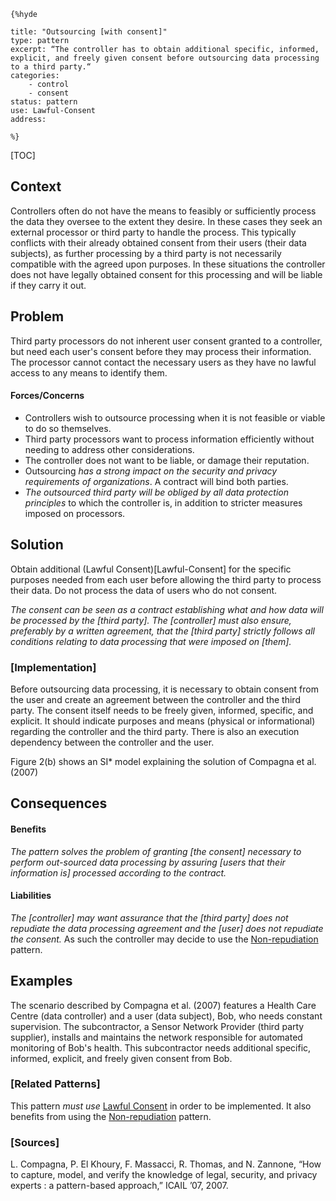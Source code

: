     {%hyde

    title: "Outsourcing [with consent]"
    type: pattern
    excerpt: “The controller has to obtain additional specific, informed, explicit, and freely given consent before outsourcing data processing to a third party.“
    categories:
        - control
        - consent
    status: pattern
    use: Lawful-Consent
    address:

    %}

[TOC]

<!--### [Also Known As]-->
<!-- All other names the pattern is known by.-->


## Context
<!-- The situations in which the pattern may apply.-->

Controllers often do not have the means to feasibly or sufficiently process the data they oversee to the extent they desire. In these cases they seek an external processor or third party to handle the process. This typically conflicts with their already obtained consent from their users (their data subjects), as further processing by a third party is not necessarily compatible with the agreed upon purposes. In these situations the controller does not have legally obtained consent for this processing and will be liable if they carry it out.

## Problem
<!-- The problem a pattern addresses, including a list of forces describing why a problem might be difficult to solve.-->

Third party processors do not inherent user consent granted to a controller, but need each user's consent before they may process their information. The processor cannot contact the necessary users as they have no lawful access to any means to identify them.

#### Forces/Concerns
- Controllers wish to outsource processing when it is not feasible or viable to do so themselves.
- Third party processors want to process information efficiently without needing to address other considerations.
- The controller does not want to be liable, or damage their reputation.
- Outsourcing _has a strong impact on the security and privacy requirements of organizations_. A contract will bind both parties.
- _The outsourced third party will be obliged by all data protection principles_ to which the controller is, in addition to stricter measures imposed on processors.

## Solution
<!-- A concise description of how the pattern addresses the problem.-->

Obtain additional (Lawful Consent)[Lawful-Consent] for the specific purposes needed from each user before allowing the third party to process their data. Do not process the data of users who do not consent.

_The consent can be seen as a contract establishing what and how data will be processed by the [third party]. The [controller] must also ensure, preferably by a written agreement, that the [third party] strictly follows all conditions relating to data processing that were imposed on [them]._

<!--### [Structure]-->
<!--A detailed specification of the structural aspects of the pattern. A class diagram if applicable.-->


### [Implementation]
<!--Guidelines for implementing the pattern; code fragments; suggested PETS; policy fragments.-->
Before outsourcing data processing, it is necessary to obtain consent from the user and create an agreement between the controller and the third party. The consent itself needs to be freely given, informed, specific, and explicit. It should indicate purposes and means (physical or informational) regarding the controller and the third party. There is also an execution dependency between the controller and the user.

Figure 2(b) shows an SI* model explaining the solution of Compagna et al. (2007)

## Consequences
<!--The advantages (benefits) and disadvantages (liabilities) of applying the pattern.-->

#### Benefits
_The pattern solves the problem of granting [the consent] necessary to perform out-sourced data processing by assuring [users that their information is] processed according to the contract._

#### Liabilities
_The [controller] may want assurance that the [third party] does not repudiate the data processing agreement and the [user] does not repudiate the consent._ As such the controller may decide to use the [Non-repudiation](Non-repudiation) pattern.

<!--### [Constraints]-->
<!-- limitations as a consequence of applying the pattern.-->



## Examples
<!--Motivational example to see how the pattern is applied.-->

The scenario described by Compagna et al. (2007) features a Health Care Centre (data controller) and a user (data subject), Bob, who needs constant supervision. The subcontractor, a Sensor Network Provider (third party supplier), installs and maintains the network responsible for automated monitoring of Bob's health. This subcontractor needs additional specific, informed, explicit, and freely given consent from Bob.

<!--### [Known Uses]-->
<!-- Pointers to various applications of the pattern.-->



<!--## See Also-->
<!-- Any pointers to relevant information, not contained in the subfields below.-->



### [Related Patterns]
<!-- Supporting and conflicting patterns-->
This pattern _must use_ [Lawful Consent](Lawful-Consent) in order to be implemented. It also benefits from using the [Non-repudiation](Non-repudiation) pattern.

### [Sources]
<!-- References to the original source of the pattern.-->

L. Compagna, P. El Khoury, F. Massacci, R. Thomas, and N. Zannone, “How to capture, model, and verify the knowledge of legal, security, and privacy experts : a pattern-based approach,” ICAIL ’07, 2007.

<!--## General Comments-->
<!-- Separate discussion on the pattern.-->



<!--## Tags-->
<!-- User definable descriptors for additional correlation.-->




